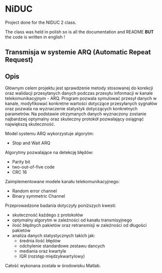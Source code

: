 # NiDUC

Project done for the NIDUC 2 class.

The class was held in polish so is all the documentation and README **BUT** the code is written in english !

## Transmisja w systemie  ARQ (Automatic Repeat Request)

## Opis

Głównym celem projektu jest sprawdzenie metody stosowanej do korekcji oraz walidacji przesyłanych danych podczas przesyłu informacji w kanale telekomunikacyjnym - ARQ. Program pozwala symulować przesył danych w kanale, modyfikować konkretne wartości dotyczące przesyłanych sygnałów oraz pozwala na wyznaczenie statystyk dotyczących konkretnych parametrów. Na podstawie otrzymanych danych wyznaczony zostanie najbardziej optymalny oraz skuteczny protokół pozwalający osiągnąć największą skuteczność.

Model systemu ARQ wykorzystuje algorytm:

- Stop and Wait ARQ

Algorytmy pozwalające na detekcję błędów:

- Parity bit
- two-out-of-five code
- CRC 16

Zaimplementowane modele kanału telekomunikacyjnego:

- Random error channel
- Binary symmetric Channel

Przeprowadzone badania dotyczyły poniższych kwesti:

- skuteczność każdego z protokołów
- optymalny algorytm w zależności od kanału transmisyjnego
- ilość błędnych pakietów oraz retransmisji w zależności od długości pakietów
- analiza danych statystycznych takich jak:
    - średnia ilość błędów
    - odchylenie standardowe zestawu dancych
    - mediania oraz kwartyle
    - IQR (rozstęp międzykwartylowy)

Całość wykonana została w środowisku Matlab.
